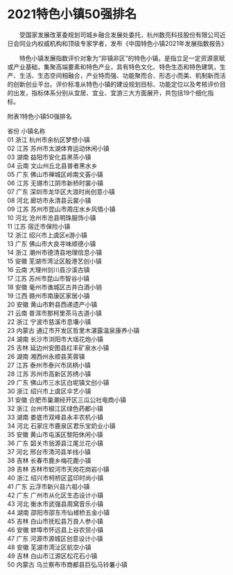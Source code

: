 # 2021特色小镇50强排名  
&emsp;&emsp;受国家发展改革委规划司城乡融合发展处委托，杭州数亮科技股份有限公司近日会同业内权威机构和顶级专家学者，发布《中国特色小镇2021年发展指数报告》  

&emsp;&emsp;特色小镇发展指数评价对象为“非镇非区”的特色小镇，是指立足一定资源禀赋或产业基础，集聚高端要素和特色产业，具有特色文化、特色生态和特色建筑，生产、生活、生态空间相融合，产业特而强、功能聚而合、形态小而美、机制新而活的创新创业平台。评价标准从特色小镇的建设规划目标、功能定位以及考核评价目的出发，指标体系分别从宜居、宜业、宜游三大方面展开，共包括19个细化指标。  

附表1特色小镇50强排名  

省份 小镇名称  
01 浙江 杭州市余杭区梦想小镇  
02 江苏 苏州市太湖体育运动休闲小镇  
03 湖南 益阳市安化县黑茶小镇  
04 云南 文山州丘北县普者黑水乡  
05 广东 佛山市禅城区岭南文荟小镇  
06 江苏 无锡市江阴市新桥时裳小镇  
07 广东 深圳市龙华区大浪时尚创意小镇  
08 河北 廊坊市永清县云裳小镇  
09 江苏 苏州市昆山市周庄水乡风情小镇  
10 河北 沧州市沧县明珠服饰小镇  
11 江苏 宿迁市保险小镇  
12 浙江 绍兴市上虞区e游小镇  
13 广东 佛山市大良寻味顺德小镇  
14 浙江 潮州市德清县地理信息小镇  
15 安徽 芜湖市湾沚区殷港艺创小镇  
16 云南 大理州剑川县沙溪古镇  
17 江苏 苏州市昆山市智谷小镇  
18 安徽 毫州市谯城区古井白酒小销  
19 江西 赣州市南康区家居小镇  
20 安徽 黄山市黔县西递遗产小镇  
21 云南 普洱市那柯里茶马古道小镇  
22 浙江 宁波市慈溪市息壤小镇  
23 内蒙古 通辽市开发区哲里木湛露温泉康养小镇  
24 湖南 长沙市浏阳市大瑶花炮小镇  
25 吉林 延边州安图县红丰矿泉水小镇  
26 湖南 湘西州永顺县芙蓉镇  
27 江苏 泰州市泰兴市凤柄小镇  
28 江苏 苏州市高新区苏绣小镇  
29 广东 佛山市三水区白坭镇文创小镇  
30 浙江 绍兴市上虞区伞艺小镇  
31 安徽 合肥市巢潮经开区三瓜公社电商小镇  
32 浙江 台州市椒江区绿色药都小镇  
33 湖南 娄底市双峰县永丰农机小镇  
34 河北 石家庄市鹿泉区君乐宝奶业小镇  
35 安徽 黄山市屯溪区黎阳休闲小镇  
36 广东 韶关市翁源县江尾兰花小镇  
37 河北 邢台市清河县羊线小镇  
38 吉林 长春市鹿乡梅花鹿小镇  
39 吉林 吉林市蛟河市天岗花岗岩小镇  
40 浙江 绍兴市柯桥区蓝印时尚小镇  
41 广东 云浮市新兴县六祖小镇  
42 广东 广州市从化区生态设计小镇  
43 河北 衡水市武强县周窝音乐小镇  
44 湖南 邵阳市邵东市仙槎桥五金小镇  
45 吉林 白山市抚松县万良人参小镇  
46 安徽 蚌埠市怀远县上谷农贸小镇  
47 广东 河源市源城区创意设计小镇  
48 安徽 芜湖市湾沚区航空小镇  
49 吉林 白山市江源区松花石小镇  
50 内蒙古 乌兰察布市商都县巨弘马铃薯小镇  
